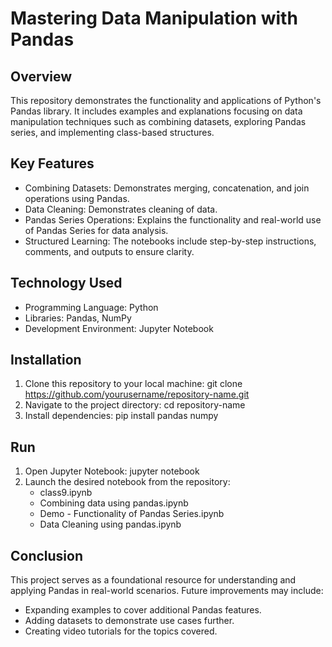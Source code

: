 
# Mastering Data Manipulation with Pandas

## Overview

This repository demonstrates the functionality and applications of Python's Pandas library. It includes examples and explanations focusing on data manipulation techniques such as combining datasets, exploring Pandas series, and implementing class-based structures.
## Key Features

* Combining Datasets: Demonstrates merging, concatenation, and join operations using Pandas.
* Data Cleaning: Demonstrates cleaning of data.
* Pandas Series Operations: Explains the functionality and real-world use of Pandas Series for data analysis.
* Structured Learning: The notebooks include step-by-step instructions, comments, and outputs to ensure clarity.
## Technology Used

* Programming Language: Python
* Libraries: Pandas, NumPy
* Development Environment: Jupyter Notebook
## Installation

1. Clone this repository to your local machine:
   git clone https://github.com/yourusername/repository-name.git  
2. Navigate to the project directory:
   cd repository-name
3. Install dependencies:
   pip install pandas numpy
## Run

1. Open Jupyter Notebook:
   jupyter notebook
2. Launch the desired notebook from the repository:
   * class9.ipynb
   * Combining data using pandas.ipynb
   * Demo - Functionality of Pandas Series.ipynb
   * Data Cleaning using pandas.ipynb
## Conclusion

This project serves as a foundational resource for understanding and applying Pandas in real-world scenarios. Future improvements may include:

* Expanding examples to cover additional Pandas features.
* Adding datasets to demonstrate use cases further.
* Creating video tutorials for the topics covered.
